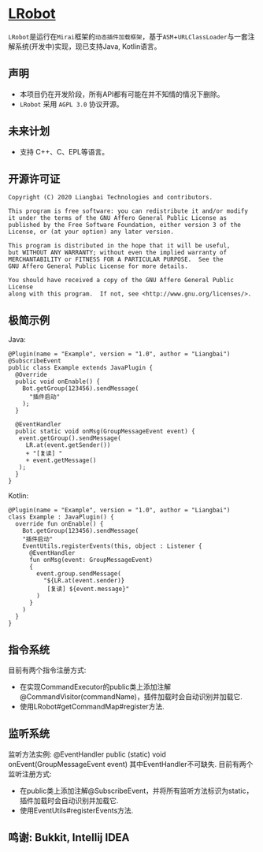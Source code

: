 # [LRobot][0]
[0]:https://www.github.com/Liangbai2333/LRobot
`LRobot`是运行在`Mirai`框架的`动态插件加载框架`，基于`ASM`+`URLClassLoader`与一套注解系统(开发中)实现，现已支持Java, Kotlin语言。
## 声明
* 本项目仍在开发阶段，所有API都有可能在并不知情的情况下删除。
* `LRobot` 采用 `AGPL 3.0` 协议开源。
## 未来计划
* 支持 C++、C、EPL等语言。
## 开源许可证
```
Copyright (C) 2020 Liangbai Technologies and contributors.

This program is free software: you can redistribute it and/or modify
it under the terms of the GNU Affero General Public License as
published by the Free Software Foundation, either version 3 of the
License, or (at your option) any later version.

This program is distributed in the hope that it will be useful,
but WITHOUT ANY WARRANTY; without even the implied warranty of
MERCHANTABILITY or FITNESS FOR A PARTICULAR PURPOSE.  See the
GNU Affero General Public License for more details.

You should have received a copy of the GNU Affero General Public License
along with this program.  If not, see <http://www.gnu.org/licenses/>.
```
## 极简示例
Java: 
``` 
@Plugin(name = "Example", version = "1.0", author = "Liangbai")
@SubscribeEvent
public class Example extends JavaPlugin {
  @Override
  public void onEnable() {
    Bot.getGroup(123456).sendMessage(
      "插件启动"
    );
  }
  
  @EventHandler
  public static void onMsg(GroupMessageEvent event) {
   event.getGroup().sendMessage(
     LR.at(event.getSender())
     + "[复读] "
     + event.getMessage()
   );
  }
}
```
Kotlin: 
```
@Plugin(name = "Example", version = "1.0", author = "Liangbai")
class Example : JavaPlugin() {
  override fun onEnable() {
    Bot.getGroup(123456).sendMessage(
    "插件启动"
    EventUtils.registerEvents(this, object : Listener {
      @EventHandler
      fun onMsg(event: GroupMessageEvent)
      {
        event.group.sendMessage(
          "${LR.at(event.sender)}
           [复读] ${event.message}"
        )
      }
    )
  }
}
```
## 指令系统
目前有两个指令注册方式:
- 在实现CommandExecutor的public类上添加注解@CommandVisitor(commandName)，插件加载时会自动识别并加载它.
- 使用LRobot#getCommandMap#register方法.

## 监听系统
监听方法实例:
@EventHandler
public (static) void onEvent(GroupMessageEvent event)
其中EventHandler不可缺失.
目前有两个监听注册方式:
- 在public类上添加注解@SubscribeEvent，并将所有监听方法标识为static，插件加载时会自动识别并加载它.
- 使用EventUtils#registerEvents方法.

## 鸣谢: Bukkit, Intellij IDEA
